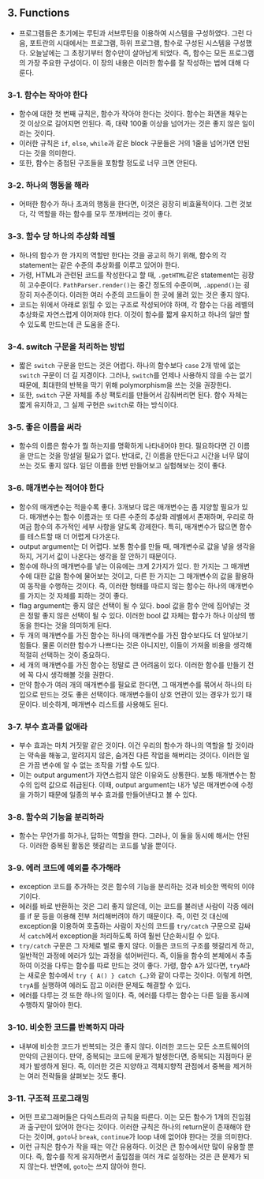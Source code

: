 ## 3. Functions

- 프로그램들은 초기에는 루틴과 서브루틴을 이용하여 시스템을 구성하였다. 그런 다음, 포트란의 시대에서는 프로그램, 하위 프로그램, 함수로 구성된 시스템을 구성했다. 오늘날에는 그 초창기부터 함수만이 살아남게 되었다. 즉, 함수는 모든 프로그램의 가장 주요한 구성이다. 이 장의 내용은 이러한 함수를 잘 작성하는 법에 대해 다룬다.

### 3-1. 함수는 작아야 한다

- 함수에 대한 첫 번째 규칙은, 함수가 작아야 한다는 것이다. 함수는 화면을 채우는 것 이상으로 길어지면 안된다. 즉, 대략 100줄 이상을 넘어가는 것은 좋지 않은 일이라는 것이다.
- 이러한 규칙은 `if`, `else`, `while`과 같은 block 구문들은 거의 1줄을 넘어가면 안된다는 것을 의미한다.
- 또한, 함수는 중첩된 구조들을  포함할 정도로 너무 크면 안된다.

### 3-2. 하나의 행동을 해라

- 어떠한 함수가 하나 초과의 행동을 한다면, 이것은 굉장히 비효율적이다. 그런 것보다, 각 역할을 하는 함수를 모두 쪼개버리는 것이 좋다.

### 3-3. 함수 당 하나의 추상화 레벨

- 하나의 함수가 한 가지의 역할만 한다는 것을 공고히 하기 위해, 함수의 각 statement는 같은 수준의 추상화를 이루고 있어야 한다.
- 가령, HTML과 관련된 코드를 작성한다고 할 때, `.getHTML`같은 statement는 굉장히 고수준이다. `PathParser.render()`는 중간 정도의 수준이며, `.append()`는 굉장히 저수준이다. 이러한 여러 수준의 코드들이 한 곳에 몰려 있는 것은 좋지 않다.
- 코드는 위에서 아래로 읽힐 수 있는 구조로 작성되어야 하며, 각 함수는 다음 레벨의 추상화로 자연스럽게 이어져야 한다. 이것이 함수를 짧게 유지하고 하나의 일만 할 수 있도록 만드는데 큰 도움을 준다.

### 3-4. switch 구문을 처리하는 방법

- 짧은 `switch` 구문을 만드는 것은 어렵다. 하나의 함수보다 `case` 2개 밖에 없는 `switch` 구문이 더 길 지경이다. 그러나, `switch`를 언제나 사용하지 않을 수는 없기 때문에, 최대한의 반복을 막기 위해 polymorphism을 쓰는 것을 권장한다.
- 또한, `switch` 구문 자체를 추상 팩토리를 만들어서 감춰버리면 된다. 함수 자체는 짧게 유지하고, 그 실제 구현은 `switch`로 하는 방식이다.

### 3-5. 좋은 이름을 써라

- 함수의 이름은 함수가 뭘 하는지를 명확하게 나타내어야 한다. 필요하다면 긴 이름을 만드는 것을 망설일 필요가 없다. 반대로, 긴 이름을 만든다고 시간을 너무 많이 쓰는 것도 좋지 않다. 일단 이름을 한번 만들어보고 실험해보는 것이 좋다.

### 3-6. 매개변수는 적어야 한다

- 함수의 매개변수는 적을수록 좋다. 3개보다 많은 매개변수는 좀 지양할 필요가 있다. 매개변수는 함수 이름과는 또 다른 수준의 추상화 레벨에서 존재하며, 우리로 하여금 함수의 추가적인 세부 사항을 알도록 강제한다. 특히, 매개변수가 많으면 함수를 테스트할 때 더 어렵게 다가온다.
- output argument는 더 어렵다. 보통 함수를 만들 때, 매개변수로 값을 넣을 생각을 하지, 거기서 값이 나온다는 생각을 잘 안하기 때문이다.
- 함수에 하나의 매개변수를 넣는 이유에는 크게 2가지가 있다. 한 가지는 그 매개변수에 대한 값을 함수에 물어보는 것이고, 다른 한 가지는 그 매개변수의 값을 활용하여 동작을 수행하는 것이다. 즉, 이러한 형태를 따르지 않는 함수는 하나의 매개변수를 가지는 것 자체를 피하는 것이 좋다.
- flag argument는 좋지 않은 선택이 될 수 있다. bool 값을 함수 안에 집어넣는 것은 정말 좋지 않은 선택이 될 수 있다. 이러한 bool 값 자체는 함수가 하나 이상의 행동을 한다는 것을 의미하게 된다.
- 두 개의 매개변수를 가진 함수는 하나의 매개변수를 가진 함수보다도 더 알아보기 힘들다. 물론 이러한 함수가 나쁘다는 것은 아니지만, 이들이 가져올 비용을 생각해 적절히 선택하는 것이 중요하다.
- 세 개의 매개변수를 가진 함수는 정말로 큰 어려움이 있다. 이러한 함수를 만들기 전에 꼭 다시 생각해볼 것을 권한다.
- 만약 함수가 여러 개의 매개변수를 필요로 한다면, 그 매개변수를 묶어서 하나의 타입으로 만드는 것도 좋은 선택이다. 매개변수들이 상호 연관이 있는 경우가 있기 때문이다. 비슷하게, 매개변수 리스트를 사용해도 된다.

### 3-7. 부수 효과를 없애라

- 부수 효과는 마치 거짓말 같은 것이다. 이건 우리의 함수가 하나의 역할을 할 것이라는 약속을 해놓고, 알려지지 않은, 숨겨진 다른 작업을 해버리는 것이다. 이러한 일은 가끔 변수에 알 수 없는 조작을 가할 수도 있다.
- 이는 output argument가 자연스럽지 않은 이유와도 상통한다. 보통 매개변수는 함수의 입력 값으로 취급된다. 이때, output argument는 내가 넣은 매개변수에 수정을 가하기 때문에 일종의 부수 효과를 만들어낸다고 볼 수 있다.

### 3-8. 함수의 기능을 분리하라

- 함수는 무언가를 하거나, 답하는 역할을 한다. 그러나, 이 둘을 동시에 해서는 안된다. 이러한 중복된 활동은 헷갈리는 코드를 낳을 뿐이다.

### 3-9. 에러 코드에 예외를 추가해라

- exception 코드를 추가하는 것은 함수의 기능을 분리하는 것과 비슷한 맥락의 이야기이다.
- 에러를 바로 반환하는 것은 그리 좋지 않은데, 이는 코드를 불러낸 사람이 각종 에러를 if 문 등을 이용해 전부 처리해버려야 하기 때문이다. 즉, 이런 것 대신에 exception을 이용하여 호출하는 사람이 자신의 코드를 `try/catch` 구문으로 감싸서 `catch`에서 exception을 처리하도록 하여 훨씬 단순화시킬 수 있다.
- `try/catch` 구문은 그 자체로 별로 좋지 않다. 이들은 코드의 구조를 헷갈리게 하고, 일반적인 과정에 에러가 있는 과정을 섞어버린다. 즉, 이들을 함수의 본체에서 추출하여 이것을 다루는 함수를 따로 만드는 것이 좋다. 가령, 함수 `A`가 있다면, `tryA`라는 새로운 함수에서 `try { A() } catch {…}`와 같이 다루는 것이다. 이렇게 하면, `tryA`를 실행하여 에러도 잡고 이러한 문제도 해결할 수 있다.
- 에러를 다루는 것 또한 하나의 일이다. 즉, 에러를 다루는 함수는 다른 일을 동시에 수행하지 말아야 한다.

### 3-10. 비슷한 코드를 반복하지 마라

- 내부에 비슷한 코드가 반복되는 것은 좋지 않다. 이러한 코드는 모든 소프트웨어의 만악의 근원이다. 만약, 중복되는 코드에 문제가 발생한다면, 중복되는 지점마다 문제가 발생하게 된다. 즉, 이러한 것은 지양하고 객체지향적 관점에서 중복을 제거하는 여러 전략들을 살펴보는 것도 좋다.

### 3-11. 구조적 프로그래밍

- 어떤 프로그래머들은 다익스트라의 규칙을 따른다. 이는 모든 함수가 1개의 진입점과 출구만이 있어야 한다는 것이다. 이러한 규칙은 하나의 return문이 존재해야 한다는 것이며, `goto`나 `break`, `continue`가 loop 내에 없어야 한다는 것을 의미한다.
- 이런 규칙은 함수가 작을 때는 약간 유용하다. 이것은 큰 함수에서만 많이 유용할 뿐이다. 즉, 함수를 작게 유지하면서 출입점을 여러 개로 설정하는 것은 큰 문제가 되지 않는다. 반면에, `goto`는 쓰지 않아야 한다.
